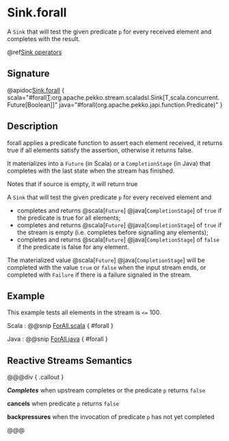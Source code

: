 # Sink.forall

A `Sink` that will test the given predicate `p` for every received element and completes with the result.

@ref[Sink operators](../index.md#sink-operators)

## Signature

@apidoc[Sink.forall](Sink$) { scala="#forall[T](p:T=%3EBoolean):org.apache.pekko.stream.scaladsl.Sink[T,scala.concurrent.Future[Boolean]]" java="#forall(org.apache.pekko.japi.function.Predicate)" }

## Description
forall applies a predicate function to assert each element received, it returns true if all elements satisfy the assertion, otherwise it returns false.

It materializes into a `Future` (in Scala) or a `CompletionStage` (in Java) that completes with the last state when the stream has finished.

Notes that if source is empty, it will return true

A `Sink` that will test the given predicate `p` for every received element and

 - completes and returns  @scala[`Future`] @java[`CompletionStage`] of `true` if the predicate is true for all elements; 
 - completes and returns  @scala[`Future`] @java[`CompletionStage`] of `true` if the stream is empty (i.e. completes before signalling any elements); 
 - completes and returns  @scala[`Future`] @java[`CompletionStage`] of `false` if the predicate is false for any element.

The materialized value @scala[`Future`] @java[`CompletionStage`] will be completed with the value `true` or `false`
when the input stream ends, or completed with `Failure` if there is a failure signaled in the stream.

## Example

This example tests all elements in the stream is `<=` 100.

Scala
:   @@snip [ForAll.scala](/docs/src/test/scala/docs/stream/operators/sink/ForAll.scala) { #forall }

Java
:   @@snip [ForAll.java](/docs/src/test/java/jdocs/stream/operators/sink/ForAll.java) { #forall }

## Reactive Streams Semantics

@@@div { .callout }

***Completes*** when upstream completes or the predicate `p` returns `false`

**cancels** when predicate `p` returns `false`

**backpressures** when the invocation of predicate `p` has not yet completed

@@@